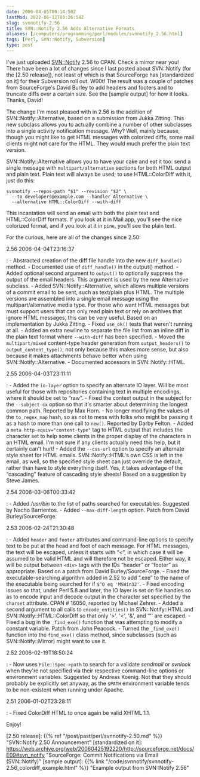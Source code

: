 ```yaml
--- 
date: 2006-04-05T00:14:58Z
lastMod: 2022-06-12T03:26:54Z
slug: svnnotify-2.56
title: SVN::Notify 2.56 Adds Alternative Formats
aliases: [/computers/programming/perl/modules/svnnotify_2.56.html]
tags: [Perl, SVN::Notify, Subversion]
type: post
---
```


I've just uploaded [SVN::Notify] 2.56 to CPAN. Check a mirror near you! There
have been a lot of changes since I last posted about SVN::Notify (for the [2.50
release]), not least of which is that SourceForge has [standardized on it] for
their Subversion roll out. W00t! The result was a couple of patches from
SourceForge's David Burley to add headers and footers and to truncate diffs over
a certain size. See the [sample output] for how it looks. Thanks, David!

The change I'm most pleased with in 2.56 is the addition of
SVN::Notify::Alternative, based on a submission from Jukka Zitting. This new
subclass allows you to actually combine a number of other subclasses into a
single activity notification message. Why? Well, mainly because, though you
might like to get HTML messages with colorized diffs, some mail clients might
not care for the HTML. They would much prefer the plain text version.

SVN::Notify::Alternative allows you to have your cake and eat it too: send a
single message with `multipart/alternative` sections for both HTML output and
plain text. Plain text will always be used; to use HTML::ColorDiff with it, just
do this:

    svnnotify --repos-path "$1" --revision "$2" \
      --to developers@example.com --handler Alternative \
      --alternative HTML::ColorDiff --with-diff

This incantation will send an email with both the plain text and HTML::ColorDiff
formats. If you look at it in Mail.app, you'll see the nice colorized format,
and if you look at it in `pine`, you'll see the plain text.

For the curious, here are all of the changes since 2.50:

2.56 2006-04-04T23:16:37

:   -   Abstracted creation of the diff file handle into the new `diff_handle()`
        method.
    -   Documented use of `diff_handle()` in the output() method.
    -   Added optional second argument to `output()` to optionally suppress the
        output of the email headers. This argument is used by the new
        Alternative subclass.
    -   Added SVN::Notify::Alternative, which allows multiple versions of a
        commit email to be sent, such as text/plain plus HTML. The multiple
        versions are assembled into a single email message using the
        multipart/alternative media type. For those who want HTML messages but
        must support users that can only read plain text or rely on archives
        that ignore HTML messages, this can be very useful. Based on an
        implementation by Jukka Zitting.
    -   Fixed `use_ok()` tests that weren't running at all.
    -   Added an extra newline to separate the file list from an inline diff in
        the plain text format where `--with-diff` has been specified.
    -   Moved the `multipart/mixed` content-type header generation from
        `output_headers()` to `output_content_type()`, not only because this
        makes more sense, but also because it makes attachments behave better
        when using SVN::Notify::Alternative.
    -   Documented accessors in SVN::Notify::HTML.

2.55 2006-04-03T23:11:11

:   -   Added the `io-layer` option to specify an alternate IO layer. Will be
        most useful for those with repositories containing text in multiple
        encodings, where it should be set to “raw”.
    -   Fixed the context output in the subject for the `--subject-cx` option so
        that it's smarter about determining the longest common path. Reported by
        Max Horn.
    -   No longer modifying the values of the `to_regex_map` hash, so as not to
        mess with folks who might be passing it as a hash to more than one call
        to `new()`. Reported by Darby Felton.
    -   Added a `meta http-equiv="content-type"` tag to HTML output that
        includes the character set to help some clients in the proper display of
        the characters in an HTML email. I'm not sure if any clients actually
        need this help, but it certainly can't hurt!
    -   Added the `--css-url` option to specify an alternate style sheet for
        HTML emails. SVN::Notify::HTML's own CSS is left in the email, as well,
        so the specified style sheet can just override the default, rather than
        have to style everything itself. Yes, it takes advantage of the
        “cascading” feature of cascading style sheets! Based on a suggestion by
        Steve James.

2.54 2006-03-06T00:33:42

:   -   Added */usr/bin* to the list of paths searched for executables.
        Suggested by Nacho Barrientos.
    -   Added `--max-diff-length` option. Patch from David Burley/SourceForge.

2.53 2006-02-24T21:30:48

:   -   Added `header` and `footer` attributes and command-line options to
        specify text to be put at the head and foot of each message. For HTML
        messages, the text will be escaped, unless it starts with “\<”, in which
        case it will be assumed to be valid HTML and will therefore not be
        escaped. Either way, it will be output between `<div>` tags with the IDs
        “header” or “footer” as appropriate. Based on a patch from David
        Burley/SourceForge.
    -   Fixed the executable-searching algorithm added in 2.52 to add “.exe” to
        the name of the executable being searched for if `$^O eq 'MSWin32'`.
    -   Fixed encoding issues so that, under Perl 5.8 and later, the IO layer is
        set on file handles so as to encode input and decode output in the
        character set specified by the `charset` attribute. CPAN \# 16050,
        reported by Michael Zehrer.
    -   Added a second argument to all calls to `encode_entities()` in
        SVN::Notify::HTML and SVN::Notify::HTML::ColorDiff so that only '\>'.
        '\<', '&', and '"' are escaped.
    -   Fixed a bug in the `_find_exe()` function that was attempting to modify
        a constant variable. Patch from John Peacock.
    -   Turned the `_find_exe()` function into the `find_exe()` class method,
        since subclasses (such as SVN::Notify::Mirror) might want to use it.

2.52 2006-02-19T18:50:24

:   -   Now uses `File::Spec->path` to search for a validate *sendmail* or
        *svnlook* when they're not specified via their respective command-line
        options or environment variables. Suggested by Andreas Koenig. Not that
        they should probably be explicitly set anyway, as the `$PATH`
        environment variable tends to be non-existent when running under Apache.

2.51 2006-01-02T23:28:11

:   -   Fixed ColorDiff HTML to once again be valid XHTML 1.1.

Enjoy!

  [SVN::Notify]: https://metacpan.org/dist/SVN-Notify/ "SVN::Notify on CPAN"
  [2.50 release]: {{% ref "/post/past/perl/svnnotify-2.50.md" %}}
    "SVN::Notify 2.50 Announcement"
  [standardized on it]: https://web.archive.org/web/20060425192220/http://sourceforge.net/docs/E09#svn_notify
    "SourceForge: Commit Notifications via Email (SVN::Notify)"
  [sample output]: {{% link "/code/svnnotify/svnnotify-2.56_colordiff_example.html" %}}
    "Example output from SVN::Notify 2.56"
